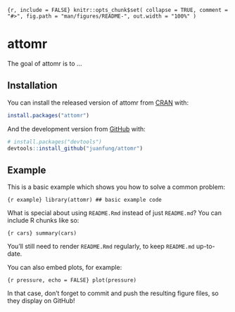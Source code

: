 
<!-- README.md is generated from README.Rmd. Please edit that file -->

`{r, include = FALSE} knitr::opts_chunk$set( collapse = TRUE, comment =
"#>", fig.path = "man/figures/README-", out.width = "100%" )`

# attomr

<!-- badges: start -->

<!-- badges: end -->

The goal of attomr is to …

## Installation

You can install the released version of attomr from
[CRAN](https://CRAN.R-project.org) with:

``` r
install.packages("attomr")
```

And the development version from [GitHub](https://github.com/) with:

``` r
# install.packages("devtools")
devtools::install_github("juanfung/attomr")
```

## Example

This is a basic example which shows you how to solve a common problem:

`{r example} library(attomr) ## basic example code`

What is special about using `README.Rmd` instead of just `README.md`?
You can include R chunks like so:

`{r cars} summary(cars)`

You’ll still need to render `README.Rmd` regularly, to keep `README.md`
up-to-date.

You can also embed plots, for example:

`{r pressure, echo = FALSE} plot(pressure)`

In that case, don’t forget to commit and push the resulting figure
files, so they display on GitHub\!
